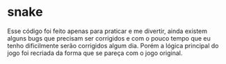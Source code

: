 # snake
Esse código foi feito apenas para praticar e me divertir, ainda existem alguns bugs que precisam ser corrigidos 
e com o pouco tempo que eu tenho dificilmente serão corrigidos algum dia. Porém a lógica principal do jogo foi
recriada da forma que se pareça com o jogo original.
